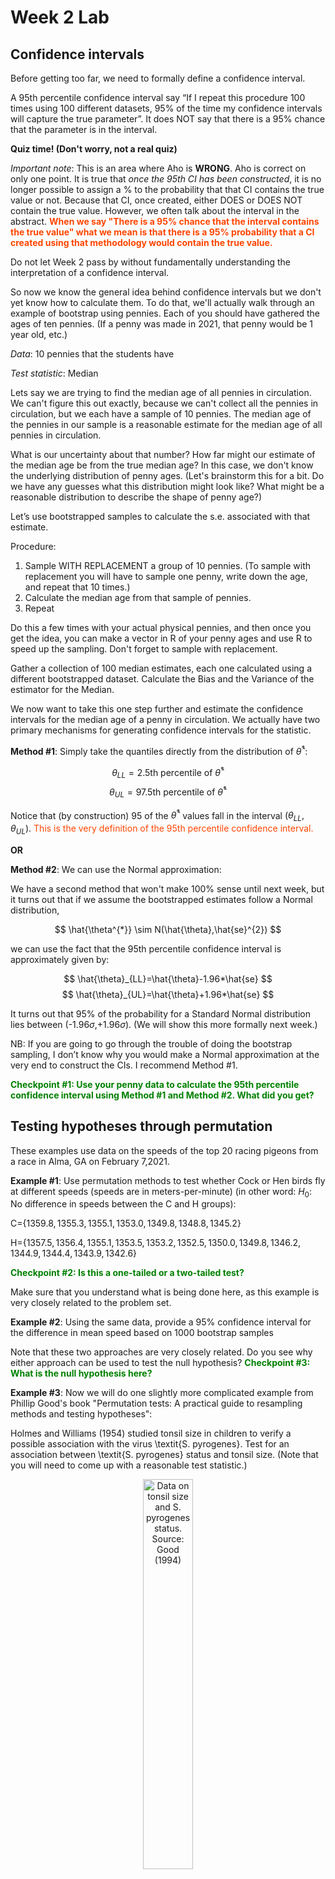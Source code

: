 Week 2 Lab
=============

Confidence intervals
-----------------------

Before getting too far, we need to formally define a confidence interval. 

A 95th percentile confidence interval say “If I repeat this procedure 100 times using 100 different datasets, 95% of the time my confidence intervals will capture the true parameter”. It does NOT say that there is a 95% chance that the parameter is in the interval.

**Quiz time! (Don't worry, not a real quiz)**

*Important note*: This is an area where Aho is **WRONG**. Aho is correct on only one point. It is true that *once the 95th CI has been constructed*, it is no longer possible to assign a $\%$ to the probability that that CI contains the true value or not. Because that CI, once created, either DOES or DOES NOT contain the true value. However, we often talk about the interval in the abstract. **<span style="color: orangered;">When we say "There is a 95$\%$ chance that the interval contains the true value" what we mean is that there is a 95$\%$ probability that a CI created using that methodology would contain the true value.</span>**

Do not let Week 2 pass by without fundamentally understanding the interpretation of a confidence interval. 

So now we know the general idea behind confidence intervals but we don't yet know how to calculate them. To do that, we'll actually walk through an example of bootstrap using pennies. Each of you should have gathered the ages of ten pennies. (If a penny was made in 2021, that penny would be 1 year old, etc.)

*Data*: 10 pennies that the students have

*Test statistic*: Median

Lets say we are trying to find the median age of all pennies in circulation. We can't figure this out exactly, because we can't collect all the pennies in circulation, but we each have a sample of 10 pennies. The median age of the pennies in our sample is a reasonable estimate for the median age of all pennies in circulation. 

What is our uncertainty about that number? How far might our estimate of the median age be from the true median age? In this case, we don't know the underlying distribution of penny ages. (Let's brainstorm this for a bit. Do we have any guesses what this distribution might look like? What might be a reasonable distribution to describe the shape of penny age?) 

Let’s use bootstrapped samples to calculate the s.e. associated with that estimate.

Procedure: 
1. Sample WITH REPLACEMENT a group of 10 pennies. (To sample with replacement you will have to sample one penny, write down the age, and repeat that 10 times.)
2. Calculate the median age from that sample of pennies.
3. Repeat

Do this a few times with your actual physical pennies, and then once you get the idea, you can make a vector in R of your penny ages and use R to speed up the sampling. Don't forget to sample with replacement.

Gather a collection of 100 median estimates, each one calculated using a different bootstrapped dataset. Calculate the Bias and the Variance of the estimator for the Median.

We now want to take this one step further and estimate the confidence intervals for the median age of a penny in circulation. We actually have two primary mechanisms for generating confidence intervals for the statistic.

**Method #1**: Simply take the quantiles directly from the distribution of $\hat{\theta}^{*}$:

$$
\theta_{LL} = \mbox{2.5th percentile of } \hat{\theta}^{*}
$$
$$
\theta_{UL} = \mbox{97.5th percentile of } \hat{\theta}^{*}
$$

Notice that (by construction) 95$%$ of the $\hat{\theta}^{*}$ values fall in the interval $(\theta_{LL},\theta_{UL})$. <span style="color: orangered;">This is the very definition of the 95th percentile confidence interval.</span>

**OR** 

**Method #2**: We can use the Normal approximation:

We have a second method that won't make 100\% sense until next week, but it turns out that if we assume the bootstrapped estimates follow a Normal distribution, 

$$
\hat{\theta^{*}} \sim N(\hat{\theta},\hat{se}^{2})
$$

we can use the fact that the 95th percentile confidence interval is approximately given by:

$$
\hat{\theta}_{LL}=\hat{\theta}-1.96*\hat{se}
$$
$$
\hat{\theta}_{UL}=\hat{\theta}+1.96*\hat{se}
$$

It turns out that 95$\%$ of the probability for a Standard Normal distribution lies between (-1.96$\sigma$,+1.96$\sigma$). (We will show this more formally next week.) 

NB: If you are going to go through the trouble of doing the bootstrap sampling, I don’t know why you would make a Normal approximation at the very end to construct the CIs. I recommend Method #1.

**<span style="color: green;">Checkpoint #1: Use your penny data to calculate the 95th percentile confidence interval using Method #1 and Method #2. What did you get?</span>**

Testing hypotheses through permutation
------------------------------------

These examples use data on the speeds of the top 20 racing pigeons from a race in Alma, GA on February 7,2021. 

**Example #1**: Use permutation methods to test whether Cock or Hen birds fly at different speeds (speeds are in meters-per-minute) (in other word: $H_{0}$: No difference in speeds between the C and H groups):

C=$\{1359.8,1355.3,1355.1,1353.0,1349.8,1348.8,1345.2\}$

H=$\{1357.5,1356.4,1355.1,1353.5,1353.2,1352.5,1350.0,1349.8,1346.2,1344.9,1344.4,1343.9,1342.6\}$

**<span style="color: green;">Checkpoint #2: Is this a one-tailed or a two-tailed test?</span>**

Make sure that you understand what is being done here, as this example is very closely related to the problem set.


**Example #2**: Using the same data, provide a 95% confidence interval for the difference in mean speed based on 1000 bootstrap samples

Note that these two approaches are very closely related. Do you see why either approach can be used to test the null hypothesis? **<span style="color: green;">Checkpoint #3: What is the null hypothesis here?</span>**

**Example #3**: Now we will do one slightly more complicated example from Phillip Good's book "Permutation tests: A practical guide to resampling methods and testing hypotheses":

Holmes and Williams (1954) studied tonsil size in children to verify a possible association with the virus \textit{S. pyrogenes}. Test for an association between \textit{S. pyrogenes} status and tonsil size. (Note that you will need to come up with a reasonable test statistic.)

<div class="figure" style="text-align: center">
<img src="Table2categories.png" alt="Data on tonsil size and S. pyrogenes status. Source: Good (1994)" width="40%" />
<p class="caption">(\#fig:unnamed-chunk-1)Data on tonsil size and S. pyrogenes status. Source: Good (1994)</p>
</div>

Now lets consider the full dataset, where tonsil size is divided into three categories. How would we do the test now? **<span style="color: green;">Checkpoint #4: What is the new test statistic? (There are many options.)</span>** What 'labels' do you permute?

<div class="figure" style="text-align: center">
<img src="Table3categories.png" alt="Fill dataset on tonsil size and S. pyrogenes status. Source: Good (1994)" width="50%" />
<p class="caption">(\#fig:unnamed-chunk-2)Fill dataset on tonsil size and S. pyrogenes status. Source: Good (1994)</p>
</div>

Basics of bootstrap and jackknife
------------------------------------

To get started with bootstrap and jackknife techniques, we start by working through a very simple example. First we simulate some data


```r
x<-seq(0,9,by=1)
```

This will constutute our "data". Let's print the result of sampling with replacement to get a sense for it...


```r
table(sample(x,size=length(x),replace=T))
```

```
## 
## 0 1 2 3 4 5 9 
## 1 3 1 1 1 1 2
```

Now we will write a little script to take bootstrap samples and calculate the means of each of these bootstrap samples


```r
xmeans<-vector(length=1000)
for (i in 1:1000)
  {
  xmeans[i]<-mean(sample(x,replace=T))
  }
```

The actual number of bootstrapped samples is arbitrary *at this point* but there are ways of characterizing the precision of the bootstrap (jackknife-after-bootstrap) which might inform the number of bootstrap samples needed. *In practice*, people tend to pick some arbitrary but large number of bootstrap samples because computers are so fast that it is often easy to draw far more samples than are actually needed. When calculation of the statistic is slow (as might be the case if you are using the samples to construct a phylogeny, for example), then you would need to be more concerned with the number of bootstrap samples. 

First, lets just look at a histogram of the bootstrapped means and plot the actual sample mean on the histogram for comparison



```r
hist(xmeans,breaks=30,col="pink")
abline(v=mean(x),lwd=2)
```

<img src="Week-2-lab_files/figure-html/unnamed-chunk-6-1.png" width="672" />

Calculating bias and standard error
-----------------------------------

From these we can calculate the bias and standard deviation for the mean (which is the "statistic"):

$$
\widehat{Bias_{boot}} = \left(\frac{1}{k}\sum^{k}_{i=1}\theta^{*}_{i}\right)-\hat{\theta}
$$


```r
bias.boot<-mean(xmeans)-mean(x)
bias.boot
```

```
## [1] 4e-04
```

```r
hist(xmeans,breaks=30,col="pink")
abline(v=mean(x),lwd=5,col="black")
abline(v=mean(xmeans),lwd=2,col="yellow")
```

<img src="Week-2-lab_files/figure-html/unnamed-chunk-7-1.png" width="672" />

$$
\widehat{s.e._{boot}} = \sqrt{\frac{1}{k-1}\sum^{k}_{i=1}(\theta^{*}_{i}-\bar{\theta^{*}})^{2}}
$$


```r
se.boot<-sd(xmeans)
```

We can find the confidence intervals in two ways:

Method #1: Assume the bootstrap statistics are normally distributed


```r
LL.boot<-mean(xmeans)-1.96*se.boot #where did 1.96 come from?
UL.boot<-mean(xmeans)+1.96*se.boot
LL.boot
```

```
## [1] 2.760556
```

```r
UL.boot
```

```
## [1] 6.240244
```

Method #2: Simply take the quantiles of the bootstrap statistics


```r
quantile(xmeans,c(0.025,0.975))
```

```
##  2.5% 97.5% 
##   2.8   6.2
```

Let's compare this to what we would have gotten if we had used normal distribution theory. First we have to calculate the standard error:


```r
se.normal<-sqrt(var(x)/length(x))
LL.normal<-mean(x)-qt(0.975,length(x)-1)*se.normal
UL.normal<-mean(x)+qt(0.975,length(x)-1)*se.normal
LL.normal
```

```
## [1] 2.334149
```

```r
UL.normal
```

```
## [1] 6.665851
```

In this case, the confidence intervals we got from the normal distribution theory are too wide.

**<span style="color: green;">Checkpoint #6: Does it make sense why the normal distribution theory intervals are too wide?</span>** Because the original were were uniformly distributed, the data has higher variance than would be expected and therefore the standard error is higher than would be expected.

There are two packages that provide functions for bootstrapping, 'boot' and 'boostrap'. We will start by using the 'bootstrap' package, which was originally designed for Efron and Tibshirani's monograph on the bootstrap. 

To test the main functionality of the 'bootstrap' package, we will use the data we already have. The 'bootstrap' function requires the input of a user-defined function to calculate the statistic of interest. Here I will write a function that calculates the mean of the input values.


```r
library(bootstrap)
theta<-function(x)
  {
    mean(x)
  }
results<-bootstrap(x=x,nboot=1000,theta=theta)
results
```

```
## $thetastar
##    [1] 4.6 4.4 4.7 4.5 4.5 4.2 4.0 3.8 6.2 3.6 4.0 3.1 4.2 3.8 4.7 5.9 4.0 4.2
##   [19] 5.0 2.1 4.1 4.0 7.0 3.3 5.7 4.5 5.9 5.5 6.8 6.2 4.8 4.4 5.3 4.3 5.2 3.4
##   [37] 5.6 4.6 7.1 4.2 5.3 3.6 3.8 2.4 4.5 4.6 4.6 5.8 4.2 3.8 4.0 2.7 4.4 5.0
##   [55] 4.7 5.8 4.8 4.1 2.7 5.4 4.9 5.1 2.8 4.1 5.4 3.5 3.1 4.3 4.7 4.5 4.3 4.1
##   [73] 3.7 4.4 4.0 3.9 4.0 4.0 5.7 5.8 4.4 4.0 4.2 3.2 5.0 4.5 3.2 5.3 3.8 5.2
##   [91] 5.5 3.5 4.8 4.3 3.1 4.8 4.0 4.6 4.0 5.2 4.9 5.3 5.2 2.8 2.9 5.1 5.3 1.6
##  [109] 5.1 5.2 3.2 3.2 4.2 6.6 5.7 5.4 3.6 3.8 4.9 4.2 4.0 4.3 4.6 4.3 4.1 5.0
##  [127] 5.3 3.7 3.7 4.7 4.1 2.8 5.9 5.4 4.4 3.9 4.2 4.1 6.0 3.4 5.3 4.0 4.9 4.4
##  [145] 4.2 3.6 5.9 4.6 4.4 4.0 4.3 2.4 4.1 6.0 4.1 4.5 3.3 2.4 5.2 7.3 3.7 2.9
##  [163] 5.3 4.1 4.7 4.7 4.3 5.7 4.8 4.8 4.2 3.6 3.4 4.5 3.8 2.8 5.6 4.0 2.6 4.2
##  [181] 3.8 4.8 4.8 4.3 4.9 4.2 4.3 4.6 3.9 5.0 5.4 5.0 3.3 3.7 3.4 4.6 4.3 6.1
##  [199] 4.6 4.7 4.5 5.9 3.6 3.9 3.3 2.8 3.9 4.6 5.3 4.3 3.9 3.1 4.3 4.0 5.1 5.9
##  [217] 3.1 3.4 4.6 4.5 5.3 4.0 3.6 5.1 5.3 4.4 2.9 3.0 5.1 5.8 3.8 4.0 4.6 3.3
##  [235] 4.1 5.3 7.6 4.2 2.4 4.2 5.6 3.1 5.5 5.4 3.9 3.3 4.3 5.3 3.3 5.5 3.1 6.1
##  [253] 4.1 3.6 5.3 1.9 5.8 3.4 5.2 4.9 5.4 4.8 5.1 5.4 5.2 3.3 5.6 5.3 3.9 4.1
##  [271] 5.0 3.9 4.6 3.4 4.3 3.5 4.6 5.7 4.8 4.5 5.1 4.1 5.4 3.9 5.0 3.1 4.4 4.7
##  [289] 3.5 5.0 4.1 4.7 6.2 2.4 4.0 5.2 3.5 3.2 4.7 4.4 3.5 3.8 4.9 5.0 3.8 3.3
##  [307] 3.8 3.5 4.5 5.5 4.6 4.7 4.7 5.2 4.4 4.0 3.8 4.4 6.1 6.8 4.1 4.5 3.3 4.7
##  [325] 6.7 3.7 3.6 3.3 3.5 5.9 4.5 4.6 4.3 5.0 4.5 5.7 3.6 3.2 4.6 3.9 3.4 4.8
##  [343] 5.5 5.4 3.9 3.9 4.3 3.2 4.4 5.7 3.5 3.8 4.0 4.6 2.6 3.7 4.2 5.1 1.8 2.2
##  [361] 5.5 4.3 5.1 6.0 4.3 4.6 4.5 5.1 2.6 6.0 4.3 4.8 2.6 6.2 4.1 3.0 3.9 5.4
##  [379] 4.1 5.2 6.1 3.7 4.8 2.3 5.3 4.7 4.1 3.8 4.3 4.7 5.2 3.8 4.4 5.4 4.8 5.6
##  [397] 3.5 4.4 4.0 6.3 1.6 5.1 4.7 4.6 4.2 4.1 6.2 4.8 4.7 3.9 6.8 6.0 3.8 6.2
##  [415] 4.9 5.7 4.9 3.8 4.3 5.5 5.0 3.1 3.0 4.7 3.5 4.5 6.2 4.7 3.1 3.7 4.1 5.3
##  [433] 4.0 5.6 4.6 5.6 5.8 3.3 4.1 4.7 5.0 3.8 3.0 5.1 5.7 3.6 2.5 6.3 5.0 4.5
##  [451] 3.6 3.6 5.0 3.3 4.5 5.6 5.6 5.5 4.5 3.3 2.7 4.5 3.4 4.7 5.2 3.5 3.5 5.0
##  [469] 6.0 5.3 5.6 5.4 3.9 4.2 3.9 3.4 3.8 4.3 6.0 4.4 3.4 5.2 4.6 4.4 3.1 4.9
##  [487] 3.5 6.3 5.7 4.8 3.8 3.0 3.3 2.4 3.4 6.1 4.4 4.9 4.2 6.0 4.8 4.3 4.2 4.3
##  [505] 5.3 4.9 4.8 3.4 4.4 4.4 5.5 4.1 3.6 3.7 6.4 4.9 5.9 4.7 4.4 3.1 3.8 3.5
##  [523] 3.6 3.5 6.2 5.1 3.5 5.1 4.4 5.5 5.2 5.0 3.2 3.7 5.5 5.9 3.2 3.6 5.5 3.9
##  [541] 4.0 3.7 4.2 3.4 4.5 5.3 4.0 5.7 4.2 3.7 4.8 3.9 4.5 4.4 3.8 4.9 3.5 4.4
##  [559] 4.5 3.6 3.8 5.1 6.2 3.9 4.1 5.0 2.6 6.0 2.7 2.3 2.7 5.4 5.1 3.2 3.8 3.4
##  [577] 4.0 3.5 5.2 4.0 3.1 6.0 5.7 3.3 4.0 3.4 3.8 4.2 5.5 4.8 4.5 3.5 3.3 5.4
##  [595] 4.2 4.4 4.2 3.7 3.8 4.7 5.7 3.8 4.9 5.6 4.8 6.0 4.5 3.9 4.3 6.8 4.8 4.1
##  [613] 4.7 6.1 2.9 3.3 4.6 3.9 4.6 5.0 4.7 5.2 4.5 5.2 5.0 5.0 4.3 5.9 4.3 4.2
##  [631] 5.0 5.2 3.8 4.6 6.1 3.8 4.8 3.8 4.4 5.3 3.9 4.0 4.6 4.3 5.1 2.7 4.4 5.8
##  [649] 3.9 4.0 5.3 4.3 5.0 4.3 3.8 4.0 4.1 4.0 4.7 5.2 4.6 5.5 4.2 5.1 3.7 6.5
##  [667] 4.6 2.7 4.4 3.5 4.4 4.1 5.3 4.2 2.5 6.6 3.5 4.4 4.3 4.1 4.8 5.7 3.9 4.7
##  [685] 4.9 3.1 5.0 4.5 3.8 3.0 5.2 4.4 5.6 3.4 3.5 6.4 4.6 3.2 4.3 4.7 5.9 5.2
##  [703] 5.3 3.6 4.3 3.8 4.5 4.7 4.3 5.0 5.1 5.6 3.5 5.0 3.7 5.6 4.7 4.2 4.1 4.5
##  [721] 3.8 5.9 4.5 4.7 5.1 3.8 4.1 4.8 3.8 5.0 3.3 3.4 4.2 2.9 4.1 4.5 3.7 4.7
##  [739] 4.3 4.0 5.1 4.8 4.1 6.6 5.8 3.3 2.5 4.6 3.6 3.3 6.2 5.9 4.3 4.8 3.3 4.4
##  [757] 4.7 4.0 3.5 4.4 4.2 4.1 5.9 4.7 4.9 5.2 5.2 4.0 3.2 3.3 4.0 6.6 3.8 4.4
##  [775] 3.6 4.9 5.2 2.2 4.9 4.3 3.8 4.3 5.3 5.5 4.3 4.8 3.8 4.6 5.5 4.7 3.4 4.8
##  [793] 5.4 5.6 5.4 5.2 5.4 4.0 2.4 6.6 4.9 3.4 4.6 3.3 5.8 4.4 5.3 3.8 5.3 5.7
##  [811] 5.3 3.0 5.2 5.9 4.9 3.0 5.6 5.4 3.5 3.3 4.8 5.2 5.7 3.8 2.6 5.1 5.5 3.7
##  [829] 3.8 4.1 4.7 6.0 4.5 4.7 3.8 4.0 3.7 4.6 4.6 4.2 4.9 3.9 3.1 5.5 5.7 3.9
##  [847] 3.8 3.5 5.5 6.7 2.8 4.5 5.0 4.8 4.4 4.0 4.5 3.3 3.3 3.8 4.4 3.9 3.7 6.4
##  [865] 4.9 2.7 5.2 4.2 3.8 6.3 5.3 3.3 3.7 4.2 4.5 4.6 5.5 5.4 5.8 5.5 4.7 5.4
##  [883] 4.7 4.4 4.6 5.1 4.8 5.4 3.3 3.5 5.8 4.0 4.8 5.8 3.2 4.2 4.8 5.0 4.1 5.1
##  [901] 5.2 4.7 5.5 5.9 4.4 4.8 3.8 3.8 4.6 3.7 5.2 4.0 5.6 3.6 5.2 4.7 5.3 4.6
##  [919] 4.0 5.4 3.7 4.1 4.1 4.1 3.8 3.9 5.0 6.0 2.7 6.0 5.1 5.0 4.3 4.6 5.0 3.8
##  [937] 5.5 5.4 5.1 6.0 6.0 3.7 3.8 4.3 4.9 4.8 3.3 5.1 5.1 4.6 5.3 4.6 3.1 6.6
##  [955] 4.8 3.7 3.6 5.8 4.9 4.8 5.9 4.4 5.2 4.8 5.4 5.1 4.5 3.2 5.9 5.0 5.1 4.1
##  [973] 3.8 3.1 3.6 4.6 5.8 4.8 3.7 3.8 4.5 4.4 3.5 5.3 4.9 4.0 3.2 4.2 5.0 5.0
##  [991] 4.6 4.1 5.1 4.1 4.1 4.3 4.7 4.6 5.9 4.4
## 
## $func.thetastar
## NULL
## 
## $jack.boot.val
## NULL
## 
## $jack.boot.se
## NULL
## 
## $call
## bootstrap(x = x, nboot = 1000, theta = theta)
```

```r
quantile(results$thetastar,c(0.025,0.975))
```

```
##   2.5%  97.5% 
## 2.6975 6.2000
```

Notice that we get exactly what we got last time. This illustrates an important point, which is that the bootstrap functions are often no easier to use than something you could write yourself.

You can also define a function of the bootstrapped statistics (we have been calling this theta) to pull out immediately any summary statistics you are interested in from the bootstrapped thetas.

Here I will write a function that calculates the bias of my estimate of the mean (which is 4.5 [i.e. the mean of the number 0,1,2,3,4,5,6,7,8,9])


```r
bias<-function(x)
  {
  mean(x)-4.5
  }
results<-bootstrap(x=x,nboot=1000,theta=theta,func=bias)
results
```

```
## $thetastar
##    [1] 5.7 6.0 3.8 4.0 4.4 4.4 5.3 3.3 5.2 3.7 3.2 6.4 4.3 4.6 5.0 4.5 4.9 2.3
##   [19] 2.3 3.6 5.1 5.9 3.6 4.3 3.5 3.5 4.4 4.2 5.2 4.7 4.3 4.6 4.8 3.5 3.3 5.2
##   [37] 3.4 4.2 3.4 3.4 5.1 3.7 2.9 4.4 3.4 3.5 4.3 3.3 3.6 5.8 4.9 4.8 4.6 4.2
##   [55] 4.8 4.0 6.0 5.1 4.5 6.0 4.6 5.7 3.5 2.8 5.2 4.2 6.8 4.3 4.4 5.0 5.1 3.9
##   [73] 3.6 3.6 3.4 4.6 2.7 4.0 3.2 2.5 4.2 4.5 4.5 4.6 4.8 3.2 4.1 5.9 4.1 4.4
##   [91] 4.0 3.9 5.8 3.2 2.6 4.5 3.6 4.5 5.2 3.8 3.6 4.0 4.8 4.2 4.9 5.1 3.8 6.4
##  [109] 3.8 6.9 4.1 4.7 4.7 4.5 3.8 4.7 3.8 5.2 3.6 5.0 3.8 4.9 6.0 4.9 4.3 3.7
##  [127] 5.9 4.4 4.4 4.1 2.8 4.1 6.0 5.1 3.1 4.0 4.0 5.0 4.4 5.0 3.7 4.9 4.6 5.1
##  [145] 4.0 5.1 6.0 4.9 5.4 3.1 5.0 5.2 3.5 5.5 4.0 3.1 4.6 3.9 6.0 5.3 3.7 4.7
##  [163] 4.7 3.7 4.7 4.4 4.6 4.4 4.8 5.7 5.8 3.2 4.5 5.8 4.2 3.8 5.1 4.4 3.1 4.5
##  [181] 5.2 5.2 6.0 5.1 2.7 5.7 4.6 3.6 4.4 5.0 4.1 5.0 5.3 4.0 4.3 4.4 4.7 4.4
##  [199] 3.7 3.2 3.6 3.5 5.3 5.4 5.8 3.7 5.1 5.3 4.7 2.6 4.6 2.8 5.3 5.1 4.0 3.4
##  [217] 4.7 6.0 5.1 5.8 5.1 4.9 5.8 4.0 4.7 3.9 4.3 4.7 4.2 5.3 3.7 4.2 4.5 3.9
##  [235] 5.9 3.9 5.1 4.6 5.9 4.1 3.0 4.1 5.0 3.6 4.5 4.1 6.2 3.6 3.1 3.6 4.6 3.6
##  [253] 5.5 5.2 4.3 4.5 4.3 4.6 4.0 3.4 4.1 4.5 4.7 4.4 5.3 3.4 5.2 4.5 2.8 4.3
##  [271] 4.7 4.1 5.6 3.2 4.5 4.1 4.5 5.7 5.0 5.5 5.8 3.4 4.3 4.6 5.0 5.0 5.0 4.3
##  [289] 5.1 5.3 3.3 4.6 4.6 4.8 4.3 5.0 4.8 3.9 4.9 4.9 6.4 3.9 3.3 4.1 3.3 6.3
##  [307] 4.6 4.0 4.0 4.6 5.4 4.3 5.5 5.0 4.5 3.4 2.4 5.2 3.6 4.6 4.2 4.2 3.8 4.3
##  [325] 4.7 2.9 4.3 4.1 5.7 5.1 3.8 4.8 3.2 3.1 2.4 4.5 3.4 4.0 5.0 2.9 5.0 3.3
##  [343] 4.6 3.5 5.0 3.7 5.2 5.5 5.0 4.2 4.6 5.5 3.4 5.2 3.3 3.9 6.0 4.0 3.9 4.3
##  [361] 4.6 4.9 6.2 5.4 5.4 2.9 6.5 4.8 4.3 6.2 3.7 4.6 4.0 2.8 4.2 4.9 5.8 4.3
##  [379] 4.8 5.1 3.1 4.7 4.5 4.3 6.2 5.4 3.6 4.0 2.3 4.3 6.7 2.5 4.6 4.2 3.7 4.1
##  [397] 5.0 3.7 5.9 4.4 3.5 5.5 2.9 4.5 3.6 4.3 5.0 4.6 4.1 5.1 4.8 5.4 5.3 4.4
##  [415] 5.2 3.2 4.7 3.2 4.6 3.9 4.7 4.1 5.0 4.1 4.6 3.1 2.7 3.9 4.0 4.0 4.1 4.2
##  [433] 4.6 4.7 4.5 4.8 5.1 4.7 3.7 3.8 4.3 5.3 5.1 4.8 3.8 4.4 5.8 6.4 3.7 4.9
##  [451] 5.4 3.7 4.9 4.7 5.7 5.3 5.2 5.3 2.9 4.4 4.0 5.8 3.7 3.6 3.8 6.2 4.0 4.3
##  [469] 4.2 5.6 5.7 4.6 3.4 4.4 3.8 5.1 6.4 5.4 5.1 4.4 4.0 6.2 3.4 4.2 5.1 4.0
##  [487] 4.6 5.7 4.7 3.0 5.2 6.4 4.5 4.8 4.0 3.3 6.0 5.5 6.1 5.8 5.9 4.6 5.1 4.2
##  [505] 3.6 3.8 3.1 6.3 4.4 6.1 3.5 3.4 4.4 5.8 4.6 5.4 3.9 5.1 2.7 4.3 4.3 5.6
##  [523] 3.8 4.0 5.7 4.2 4.5 3.9 5.3 3.4 4.6 3.5 4.1 4.6 6.2 6.5 4.8 5.8 4.0 5.0
##  [541] 3.2 4.1 3.6 5.9 3.7 4.3 5.5 5.0 2.1 4.8 4.4 4.5 5.6 3.7 5.3 5.0 4.0 6.1
##  [559] 3.3 3.0 4.4 5.7 2.4 4.4 3.4 4.3 4.1 4.6 5.0 3.0 2.5 4.6 5.3 3.5 4.9 3.9
##  [577] 4.3 5.3 6.2 5.2 4.4 3.3 6.7 5.7 5.9 5.8 4.5 5.2 4.1 5.1 3.6 5.5 3.3 6.0
##  [595] 5.5 4.0 3.6 4.8 4.5 4.9 6.3 4.7 3.0 4.8 4.4 4.3 6.5 4.8 5.1 5.0 4.9 3.0
##  [613] 5.5 6.0 3.1 4.8 4.4 3.9 5.5 4.7 4.4 4.2 4.0 4.2 4.1 4.4 4.0 6.0 4.8 4.6
##  [631] 6.0 5.7 4.5 5.4 4.1 3.9 2.9 2.9 4.8 4.1 5.0 4.2 3.1 3.9 6.2 3.8 4.7 5.8
##  [649] 3.8 3.0 5.0 4.3 4.4 3.8 4.2 6.3 4.8 6.6 5.2 5.2 4.1 4.9 5.4 5.2 2.8 1.9
##  [667] 3.2 4.3 3.9 3.9 3.2 4.5 5.4 3.1 2.4 4.7 5.6 3.9 3.8 4.2 5.3 5.4 5.2 3.4
##  [685] 4.9 4.1 4.8 6.3 4.9 4.3 5.6 4.0 5.5 4.8 4.1 4.4 4.4 4.6 2.7 3.5 4.5 4.7
##  [703] 3.5 5.0 5.8 5.1 3.6 4.4 4.0 3.8 4.1 3.1 4.0 4.1 3.1 5.5 3.8 3.8 5.5 4.1
##  [721] 4.9 6.0 5.8 4.6 3.7 5.2 4.4 4.6 4.8 4.9 3.1 5.9 5.2 4.6 4.5 5.2 3.5 6.0
##  [739] 4.6 4.3 3.4 4.6 3.8 4.8 3.8 5.7 3.8 3.9 3.9 3.7 5.5 5.6 5.9 3.8 4.1 4.9
##  [757] 4.9 5.6 5.9 5.1 4.9 4.0 3.6 5.6 6.2 4.8 4.3 3.3 4.2 3.8 4.8 5.0 4.6 4.6
##  [775] 3.1 5.2 5.8 4.5 4.7 6.1 5.5 4.2 5.6 3.1 4.9 4.5 5.1 3.3 4.4 6.1 5.1 2.9
##  [793] 3.5 3.6 3.7 4.3 4.9 3.8 4.9 3.1 5.6 4.6 6.2 5.9 6.1 5.0 5.0 3.7 4.5 4.8
##  [811] 3.5 4.8 3.6 4.4 3.4 3.6 2.9 4.2 5.3 2.8 4.8 3.2 6.2 6.2 4.3 5.3 3.4 5.6
##  [829] 5.6 5.2 3.7 4.5 4.4 5.3 4.8 4.6 5.2 4.9 4.4 5.2 2.5 5.3 6.1 5.8 5.9 4.2
##  [847] 4.5 4.6 3.3 4.8 5.4 3.9 5.2 3.8 2.7 4.1 4.5 4.3 5.0 5.6 4.4 5.3 3.6 2.9
##  [865] 3.3 5.3 4.4 2.9 5.7 5.6 3.0 4.1 3.4 5.7 5.6 3.0 6.7 2.7 4.8 5.3 4.5 5.2
##  [883] 3.8 4.4 3.9 4.5 1.6 6.4 4.8 5.1 3.6 5.3 4.5 3.6 5.5 6.4 5.8 5.4 4.6 5.6
##  [901] 4.7 5.4 4.5 3.7 3.7 4.5 4.9 4.4 4.9 4.9 3.9 5.4 5.8 4.2 5.2 4.6 2.7 3.2
##  [919] 4.8 5.1 3.6 3.7 5.3 5.3 4.2 4.9 4.6 4.4 5.5 4.2 5.8 3.0 4.2 3.8 3.7 5.1
##  [937] 3.9 5.1 3.1 5.7 5.1 3.9 4.8 4.0 4.3 4.6 4.0 3.8 4.4 3.1 4.0 3.8 4.8 5.7
##  [955] 5.1 4.3 4.5 5.5 3.0 6.2 5.7 4.3 4.3 5.0 5.4 4.6 4.5 4.1 3.9 3.4 3.7 4.6
##  [973] 5.0 5.8 4.7 4.4 3.1 2.6 4.5 5.2 5.9 4.8 4.3 3.5 5.2 4.7 4.6 5.2 3.5 4.0
##  [991] 5.2 4.5 3.0 6.2 4.4 4.7 3.3 4.2 2.7 3.7
## 
## $func.thetastar
## [1] -0.0024
## 
## $jack.boot.val
##  [1]  0.49055556  0.36974790  0.28400000  0.18909091  0.03448276 -0.09226190
##  [7] -0.20575758 -0.30317003 -0.34252199 -0.49308357
## 
## $jack.boot.se
## [1] 0.9475902
## 
## $call
## bootstrap(x = x, nboot = 1000, theta = theta, func = bias)
```

Compare this to 'bias.boot' (our result from above). Why might it not be the same? Try running the same section of code several times. See how the value of the bias ($func.thetastar) jumps around? We should not be surprised by this because we can look at the jackknife-after-bootstrap estimate of the standard error of the function (in this case, that function is the bias) and we can see that it is not so small that we wouldn't expect some variation in these values.

Remember, everything we have discussed today are estimates. The statistic as applied to your data will change with new data, as will the standard error, the confidence intervals - everything! All of these values have sampling distributions and are subject to change if you repeated the procedure with new data.

Note that we can calculate any function of $\theta^{*}$. A simple example would be the 72nd percentile:


```r
perc72<-function(x)
  {
  quantile(x,probs=c(0.72))
  }
results<-bootstrap(x=x,nboot=1000,theta=theta,func=perc72)
results
```

```
## $thetastar
##    [1] 5.1 3.3 4.2 3.9 3.4 4.9 3.7 5.4 4.0 4.5 4.7 3.8 4.3 4.3 2.9 4.1 3.6 3.8
##   [19] 4.0 5.1 4.6 6.5 4.0 3.4 3.3 3.8 6.7 4.8 3.5 4.6 5.3 4.9 5.5 5.1 6.1 3.1
##   [37] 5.8 4.2 3.6 3.4 4.7 4.2 4.8 3.8 3.1 4.2 3.3 4.4 4.1 4.2 4.3 5.6 2.6 3.0
##   [55] 3.5 4.8 5.2 5.1 3.5 5.0 4.6 4.7 4.2 4.3 3.5 5.1 6.3 4.3 4.0 5.9 4.9 5.4
##   [73] 2.9 5.1 4.5 4.8 5.6 4.7 3.8 5.6 5.4 4.1 4.4 4.4 5.0 6.1 5.1 3.9 2.9 5.4
##   [91] 2.8 3.3 5.1 4.0 4.2 6.0 5.4 3.8 4.0 5.5 5.1 3.1 5.0 4.5 3.1 6.6 3.3 5.5
##  [109] 4.7 3.0 4.8 3.1 4.9 5.6 3.3 5.0 4.3 4.1 5.2 4.7 5.1 5.3 6.0 5.5 4.5 5.1
##  [127] 3.7 2.9 5.8 5.4 5.2 7.1 5.5 4.7 4.9 3.9 4.8 3.0 4.3 5.6 3.1 5.0 4.9 4.6
##  [145] 5.8 2.8 5.5 4.3 4.1 4.9 3.4 3.1 4.0 4.3 3.3 4.7 4.9 3.5 4.3 4.6 4.7 3.5
##  [163] 5.1 5.5 4.7 5.6 4.6 5.6 4.1 4.7 4.4 5.1 4.5 4.6 4.3 4.6 4.8 4.5 5.7 4.0
##  [181] 5.6 5.0 3.1 3.5 5.5 6.2 2.2 5.8 4.3 3.8 4.7 3.8 4.7 4.4 4.5 4.8 4.2 4.3
##  [199] 5.9 4.8 4.8 6.3 5.3 3.8 3.7 2.7 3.4 6.3 4.6 5.3 5.3 4.5 5.2 5.1 4.4 4.0
##  [217] 3.3 4.6 3.5 4.0 4.8 3.6 3.1 3.5 2.8 5.9 3.2 2.9 5.7 3.5 4.4 4.6 6.1 3.3
##  [235] 2.9 5.9 5.6 4.6 3.6 3.1 5.1 4.8 4.7 3.5 4.6 4.7 4.4 3.7 4.0 4.6 6.1 5.5
##  [253] 5.6 2.6 4.1 5.6 5.5 3.8 4.8 5.0 4.9 6.0 3.7 5.1 5.1 3.7 4.3 4.3 2.9 4.3
##  [271] 5.0 4.4 3.2 3.9 4.8 3.6 3.8 3.9 4.4 3.7 3.6 4.1 3.9 3.8 5.5 4.5 5.2 4.6
##  [289] 3.2 3.9 5.5 4.0 3.4 4.8 4.2 5.8 5.1 4.0 5.9 4.8 5.5 5.2 5.4 5.7 6.0 4.0
##  [307] 4.2 4.5 4.8 3.7 4.2 2.8 3.7 2.9 4.5 3.9 3.8 3.8 3.8 4.1 4.8 4.1 4.8 3.3
##  [325] 3.6 4.1 5.2 5.3 3.9 3.6 3.3 6.3 4.3 3.1 5.8 5.4 3.8 5.5 3.7 4.4 4.3 3.9
##  [343] 6.1 3.8 4.6 4.5 5.0 4.2 3.4 4.7 4.5 3.3 4.0 4.9 6.2 4.2 3.6 4.7 4.8 4.5
##  [361] 4.5 4.0 5.0 4.2 6.0 5.9 5.4 4.0 3.7 4.5 4.3 4.7 4.7 4.2 5.7 3.6 4.4 2.8
##  [379] 5.0 4.8 3.5 4.6 4.1 4.3 4.8 5.0 3.5 3.7 3.1 5.0 4.3 5.2 4.5 4.3 4.7 4.9
##  [397] 5.1 3.4 4.1 3.7 4.4 4.7 5.9 4.2 4.0 4.4 4.1 5.5 5.7 6.2 2.8 4.1 4.1 4.1
##  [415] 6.3 5.2 4.8 4.5 6.0 4.1 4.2 5.7 4.3 5.1 5.8 4.8 4.5 4.0 4.0 3.0 5.7 4.0
##  [433] 5.1 3.1 4.1 4.4 4.8 3.6 5.4 3.5 3.6 4.7 5.4 4.5 4.8 4.1 5.3 4.1 4.5 4.0
##  [451] 5.4 6.2 3.6 5.0 4.9 4.6 5.2 4.1 4.8 4.6 5.8 6.1 4.8 3.8 4.9 5.1 4.1 3.6
##  [469] 3.3 5.3 5.2 3.9 5.9 6.4 3.6 3.3 4.8 5.2 3.3 2.7 4.7 3.8 4.7 3.6 5.5 5.6
##  [487] 6.9 3.2 2.7 3.9 5.4 4.6 4.5 5.1 4.1 4.3 4.4 2.5 4.4 3.2 2.9 5.7 5.7 4.4
##  [505] 4.3 5.1 3.8 5.1 3.9 4.1 3.7 5.4 4.6 4.5 4.0 3.9 4.9 5.7 5.3 3.1 4.3 3.7
##  [523] 4.5 3.8 3.9 5.1 5.1 4.6 4.5 4.1 5.1 3.9 3.5 5.3 5.2 5.3 3.4 5.2 4.4 2.8
##  [541] 6.6 3.2 5.3 4.4 3.3 5.2 3.6 3.3 4.0 4.1 5.3 4.9 5.2 5.1 5.5 5.6 5.1 6.8
##  [559] 4.1 6.3 3.5 4.1 4.9 3.6 5.0 4.0 3.3 6.1 6.8 4.7 3.5 5.0 4.3 4.3 4.2 2.2
##  [577] 4.9 4.5 4.4 4.9 5.1 4.9 5.5 5.2 5.1 4.7 4.2 3.7 4.3 5.5 4.4 4.2 6.0 5.0
##  [595] 4.6 4.4 3.3 5.3 5.7 5.1 5.0 3.3 5.5 3.6 3.1 4.2 5.1 4.1 5.9 4.7 4.5 4.4
##  [613] 4.7 3.7 6.1 4.9 4.0 5.3 3.4 3.4 5.9 3.7 5.4 4.8 4.7 5.7 4.4 3.5 3.2 6.3
##  [631] 4.9 5.7 3.6 4.3 2.2 4.7 4.5 5.0 5.0 7.3 3.8 4.7 4.4 3.5 5.2 4.6 5.2 3.2
##  [649] 5.2 5.1 4.9 5.6 2.8 3.8 4.1 3.4 5.0 3.3 4.7 4.9 4.3 3.7 5.8 3.8 4.7 4.2
##  [667] 4.0 4.9 6.2 3.7 4.2 6.0 4.9 3.4 3.8 4.3 5.3 4.4 5.8 4.0 4.2 4.1 4.5 4.3
##  [685] 4.8 6.3 4.3 5.3 4.8 4.7 3.5 4.3 4.5 3.9 5.5 3.6 5.5 4.9 5.5 4.6 4.5 3.0
##  [703] 3.1 4.7 3.3 4.0 3.8 4.0 5.0 2.8 5.8 4.1 5.2 4.3 4.6 2.3 4.9 4.2 4.0 5.1
##  [721] 4.0 3.6 3.8 5.2 4.8 4.5 4.0 3.5 4.8 2.6 4.8 4.1 5.1 3.0 3.3 4.0 4.3 4.5
##  [739] 5.5 5.3 6.0 4.0 4.8 2.9 5.3 5.0 1.5 3.6 4.9 3.5 3.2 4.7 3.4 2.5 3.5 5.4
##  [757] 4.3 6.0 3.7 4.7 5.2 4.3 4.7 3.4 3.6 5.2 4.7 3.3 4.2 4.8 4.2 4.7 4.5 4.9
##  [775] 3.5 3.5 5.2 4.1 4.4 5.9 4.9 3.9 5.2 4.5 5.6 3.9 3.7 4.6 4.2 4.6 5.5 4.5
##  [793] 3.5 4.8 4.9 4.3 5.1 4.3 3.4 5.3 4.5 4.9 5.0 2.8 4.1 5.6 4.9 3.6 2.5 4.1
##  [811] 3.4 5.5 4.3 5.1 3.9 5.4 3.4 4.2 3.9 3.1 2.6 5.4 4.0 3.9 4.6 4.5 5.5 4.5
##  [829] 5.6 5.8 3.7 5.3 3.6 3.2 4.1 4.3 4.4 4.7 5.3 4.1 3.2 4.8 4.6 4.2 4.8 6.3
##  [847] 4.5 5.5 4.1 5.1 4.8 4.1 5.0 4.4 4.8 4.9 4.4 4.1 3.0 4.3 3.8 3.9 4.4 4.8
##  [865] 3.5 5.1 4.2 5.3 2.9 4.7 4.7 3.8 4.7 5.2 5.0 3.9 5.0 5.9 4.5 3.6 3.9 2.9
##  [883] 6.4 5.3 5.8 5.3 2.6 5.5 4.3 4.0 6.6 5.8 5.5 4.7 4.4 3.3 4.2 4.9 5.1 5.0
##  [901] 4.3 3.7 4.1 4.6 5.0 3.3 4.9 5.3 4.4 3.2 3.3 4.5 2.8 4.3 4.4 5.6 4.0 6.9
##  [919] 5.3 2.9 2.9 5.3 5.1 4.8 4.7 4.0 4.3 4.4 4.4 4.7 4.4 3.9 4.3 7.4 3.3 5.0
##  [937] 5.7 3.9 4.4 3.5 4.1 3.5 5.2 4.1 5.2 5.4 3.3 3.6 5.8 4.4 3.4 3.3 2.6 5.2
##  [955] 3.8 3.4 4.2 4.2 5.2 5.2 6.1 4.6 4.5 5.7 1.5 6.3 2.9 3.2 4.0 3.5 4.4 4.0
##  [973] 3.8 4.2 4.2 4.5 4.0 5.2 3.8 4.7 6.5 3.6 4.7 3.7 4.8 3.9 3.9 5.1 5.6 3.6
##  [991] 4.3 6.0 3.4 3.3 5.5 4.3 4.1 4.6 3.9 3.7
## 
## $func.thetastar
## 72% 
##   5 
## 
## $jack.boot.val
##  [1] 5.40 5.34 5.20 5.20 5.10 5.00 4.80 4.80 4.50 4.40
## 
## $jack.boot.se
## [1] 0.971574
## 
## $call
## bootstrap(x = x, nboot = 1000, theta = theta, func = perc72)
```

On Tuesday we went over an example in which we bootstrapped the correlation coefficient between LSAT scores and GPA. To do that, we sampled pairs of (LSAT,GPA) data with replacement. Here is a little script that would do something like that using (X,Y) data that are independently drawn from the normal distribution


```r
xdata<-matrix(rnorm(30),ncol=2)
```

Everyone's data is going to be different. With such a small sample size, it would be easy to get a positive or negative correlation by random change, but on average across everyone's datasets, there should be zero correlation because the two columns are drawn independently.


```r
n<-15
theta<-function(x,xdata)
  {
  cor(xdata[x,1],xdata[x,2])
  }
results<-bootstrap(x=1:n,nboot=50,theta=theta,xdata=xdata) 
#NB: xdata is passed to the theta function, not needed for bootstrap function itself
```

Notice the parameters that get passed to the 'bootstrap' function are: (1) the indexes which will be sampled with replacement. This is different that the raw data but the end result is the same because both the indices and the raw data get passed to the function 'theta' (2) the number of bootrapped samples (in this case 50) (3) the function to calculate the statistic (4) the raw data.

Lets look at a histogram of the bootstrapped statistics $\theta^{*}$ and draw a vertical line for the statistic as applied to the original data.


```r
hist(results$thetastar,breaks=30,col="pink")
abline(v=cor(xdata[,1],xdata[,2]),lwd=2)
```

<img src="Week-2-lab_files/figure-html/unnamed-chunk-17-1.png" width="672" />

Parametric bootstrap
---------------------

Let's do one quick example of a parametric bootstrap. We haven't introduced distributions yet (except for the Gaussian, or Normal, distribution, which is the most familiar), so lets spend a few minutes exploring the Gamma distribution, just so we have it to work with for testing out parametric bootstrap. All we need to know is that the Gamma distribution is a continuous, non-negative distribution that takes two parameters, which we call "shape" and "rate". Lets plot a few examples just to see what a Gamma distribution looks like. (Note that the Gamma distribution can be parameterized by "shape" and "rate" OR by "shape" and "scale", where "scale" is just 1/"rate". R will allow you to use either (shape,rate) or (shape,scale) as long as you specify which you are providing.

<img src="Week-2-lab_files/figure-html/unnamed-chunk-18-1.png" width="672" />


Let's generate some fairly sparse data from a Gamma distribution


```r
original.data<-rgamma(10,3,5)
```

and calculate the skew of the data using the R function 'skewness' from the 'moments' package. 


```r
library(moments)
theta<-skewness(original.data)
head(theta)
```

```
## [1] 0.4086842
```

What is skew? Skew describes how assymetric a distribution is. A distribution with a positive skew is a distribution that is "slumped over" to the right, with a right tail that is longer than the left tail. Alternatively, a distribution with negative skew has a longer left tail. Here we are just using it for illustration, as a property of a distribution that you may want to estimate using your data.

Lets use 'fitdistr' to fit a gamma distribution to these data. This function is an extremely handy function that takes in your data, the name of the distribution you are fitting, and some starting values (for the estimation optimizer under the hood), and it will return the parameter values (and their standard errors). We will learn in a couple weeks how R is doing this, but for now we will just use it out of the box. (Because we generated the data, we happen to know that the data are gamma distributed. In general we wouldn't know that, and we will see in a second that our assumption about the shape of the data really does make a difference.)


```r
library(MASS)
fit<-fitdistr(original.data,dgamma,list(shape=1,rate=1))
# fit<-fitdistr(original.data,"gamma")
# The second version would also work.
fit
```

```
##     shape       rate  
##   3.570569   5.865201 
##  (1.528086) (2.695202)
```

Now lets sample with replacement from this new distribution and calculate the skewness at each step:


```r
results<-c()
for (i in 1:1000)
  {
  x.star<-rgamma(length(original.data),shape=fit$estimate[1],rate=fit$estimate[2])
  results<-c(results,skewness(x.star))
  }
head(results)
```

```
## [1] 0.7407695 0.3115012 0.7568561 1.0640500 0.2577278 1.2036790
```

```r
hist(results,breaks=30,col="pink",ylim=c(0,1),freq=F)
```

<img src="Week-2-lab_files/figure-html/unnamed-chunk-22-1.png" width="672" />

Now we have the bootstrap distribution for skewness (the $\theta^{*}$ s), we can compare that to the equivalent non-parametric bootstrap:


```r
results2<-bootstrap(x=original.data,nboot=1000,theta=skewness)
results2
```

```
## $thetastar
##    [1]  0.0012519775  0.1505423825  0.0461147983 -0.2856525268  0.1828103094
##    [6] -0.6041817901  0.8993492190  0.3314898523  0.6591587848 -0.1229812175
##   [11] -0.1404197649  0.6851456489  0.1126238107  1.0832108681  0.6509232083
##   [16]  0.4035227729  0.7342855607  0.6885833383  0.5410993292  0.6849872885
##   [21]  0.1965004353 -0.6082313961  0.2799743997  0.4082584021 -0.7398024988
##   [26]  0.3680939817  0.8283303795  0.6442449650  0.2309179905  0.4876910207
##   [31]  0.3004173692  1.0890804080  0.3929580673 -0.2436266030  0.4608298015
##   [36] -0.1420900944  0.3971955989 -0.3625894460 -0.4737947133  0.2620599223
##   [41]  1.0022538861  1.2372694860 -0.2198904367  0.2888500263  0.0501686986
##   [46] -0.4635670270  0.5573851645 -0.5382675902  0.9187314897 -0.1937612928
##   [51]  0.3698676841  0.1277114243 -1.0883322841 -0.4875285828  0.0784252389
##   [56]  0.0286425037  0.2255154195  0.2152724910  0.4942972771  0.0545347385
##   [61]  0.5732311141  0.1622709672  0.8959483317  1.2474791793  0.2487273621
##   [66] -0.4113703864  0.8942461661  1.1897091221  0.0213592042  0.3360954476
##   [71] -0.3429219346  0.2242483097 -0.9748781655  0.8030539009 -0.0601305304
##   [76]  0.6372219572  0.8252507947  0.8428368390  0.1676897716  0.3114548806
##   [81]  0.1269884903  0.7633047723  0.5469935653  0.8016381547  0.1558878171
##   [86]  0.1982336114  0.3842855063  0.3056654412  0.3417653849  0.2046312895
##   [91]  0.3264407147  0.3294796367  0.0476328539  0.3810636738  1.1104089030
##   [96]  0.9640748592  0.6999122252  0.3745153167 -0.4635670270  0.3512022782
##  [101] -0.1025667754  0.1836187630 -0.2684762966  0.4428497209  0.1995935715
##  [106]  0.6638920137  0.5837935424  0.0616060943  0.0734506040  0.0111991077
##  [111] -1.4095747889 -0.1604661291  0.5501169615  0.4359162328 -0.5647463533
##  [116]  0.5411421873 -0.9307320761  0.4695858977  0.8746621571  0.4290953009
##  [121]  0.2961685263 -0.7834704284  0.4791369042  0.4511350218  0.4427300544
##  [126]  0.7153589487 -0.1195309689  0.8481508249 -0.0981892538 -0.5198563719
##  [131] -0.0895225877 -0.4553349480  0.5107101143  0.5516241038  0.2451111234
##  [136]  0.3431178885 -0.0239595506  0.5529040488  0.1145615371  0.3889966938
##  [141]  0.5391689297 -0.3504381089 -0.4971492300  0.2526196799  0.0688162124
##  [146] -0.3250845014  0.7294631762  1.5278167678 -0.1017787704  0.3038224575
##  [151]  0.2096795237  0.2506882280  0.1571920274  0.4252764720  0.0585950653
##  [156]  0.7339137894 -0.2313899299  0.8826361646  0.0553940386  0.1918489690
##  [161]  0.0814536746  0.7239249787 -0.1923318194  0.6044280181  0.3050694456
##  [166]  0.5181878645  0.3350463602  0.1846722121  0.3408923790  0.8610462627
##  [171] -0.0559459603  0.1579966723  0.2764049508  0.7354197994  0.0933770175
##  [176] -0.4459099867 -0.0364063991 -0.5211679660  0.3315523662  0.6112306432
##  [181]  0.0717216968  1.2579432427 -0.0191373018  0.7258457134 -0.2126156112
##  [186]  0.0952503953  0.5943467056  1.0678199111  1.2315025670  0.5937161788
##  [191] -0.5615444543 -0.2248949249  0.0807430031  0.4430883426  0.4207252999
##  [196] -0.2949653834  0.7976266493  0.0337025924  0.9260452095 -0.3051744802
##  [201]  0.4273394993 -0.1212167230 -0.1113956058  0.2751233634 -0.2351430118
##  [206] -0.0182563007 -0.1809948411  0.1927214317  0.1444561685  0.7854276236
##  [211]  0.4744679440  0.3609747153 -0.0664880583  0.4598839863  0.2625013597
##  [216]  0.6309475363  0.6999122252  0.4134993058  0.1428886157  0.1717530131
##  [221]  0.7664354903  0.3095268731  0.1613732371 -0.4003729968  0.0369416572
##  [226] -0.6057410601 -0.7807238201 -0.2746951174 -0.0616804896  0.1978054550
##  [231] -0.0782477223  0.6894890964  0.6106719728  1.0184325784  0.2764049508
##  [236]  0.8764591690  0.4103721970  0.1649388512  0.2561271246 -0.3775807472
##  [241]  0.7893104738 -0.0202241587  0.2160880395  0.2741036504  0.2467041155
##  [246]  0.2215043721 -0.0417844005  0.2885178975  0.1264204703  0.8259930827
##  [251]  0.6469181793  0.3169321832  0.1424446824  0.7287233472  0.4916800788
##  [256]  0.6411199954  0.7297607996  0.3299098813  0.0439888018  0.0226762621
##  [261] -0.3381817073  0.5880324469  0.6296101720 -0.1956660277  0.0969273618
##  [266]  0.8291171663 -0.1482072326 -0.0499192649 -0.1158486676 -0.0010431613
##  [271]  0.0002178694  0.2244777613  0.6981873803  0.2707405259 -0.5316481950
##  [276] -0.4131854352  0.2210873947 -0.1127609298  0.1781290435  0.5480973497
##  [281]  0.0462944477  0.5094976456  0.4727025930  1.7321357692  0.6457912125
##  [286]  0.3497158467  0.1433498671  0.5011246291  0.1731555858  0.0685788396
##  [291] -0.3451487549 -0.5222133801  0.5201233373 -0.0267767330  0.9577319977
##  [296]  0.2689492928  0.1315936953  0.7991238597  0.1516712775  0.2373816960
##  [301] -0.0121230035  0.2777769565  0.2198877871  0.2324093557  0.2890336860
##  [306]  0.7201046309  0.4036919611  0.7518606236  0.4442966928 -0.2991155174
##  [311]  0.8116561744  0.4464336600  0.5389673299  0.1047140949 -0.1791472083
##  [316]  0.2140766524  0.1355982421  0.6106719728 -0.2495646441  1.0643980422
##  [321]  0.7736874460  0.5618029099  0.2985775001  0.3613121706  0.7671088388
##  [326]  1.2372694860  0.0026537482 -0.4703876454  0.4916484020  0.0103589821
##  [331] -0.1195309689  0.2061783890  0.2644236623  0.8392378444  0.8398815829
##  [336]  0.9075702995  0.5772477745  0.4275535835  0.1145615371 -0.2057446775
##  [341] -0.4153107845 -0.6970039211  0.4708356765  0.0734170957  0.2143956854
##  [346]  0.2583488489  0.7312617405  0.3661988441  0.4002570293  0.6125163846
##  [351]  0.7724175276 -0.2003043573 -0.1323754903  0.1334094231  0.6252048778
##  [356]  0.1159416183 -0.2815570937 -0.1329596168 -0.2288992930  0.1601270653
##  [361]  0.4796513135  0.4355024746  0.5458929087  0.4045481987 -0.1275013560
##  [366]  0.1288704989  0.7838189351  0.9599038682  1.1682709040  0.4034030609
##  [371] -0.1024815188  0.0613300654  0.6096496859  0.1420997493  0.1648318784
##  [376]  1.0247472787 -0.3774574499 -0.4230323447  0.8520620101 -0.4646398861
##  [381] -0.3848802846  0.7356126260 -0.0196567160  0.3647700847  0.6117106818
##  [386] -0.4884680599  0.1793106603  0.3247189136  0.1765372177  1.2428246297
##  [391]  1.9232499595 -0.3555542732  0.3971338670  0.2847448000  0.6245549097
##  [396]  0.3703692683  0.3341060318  0.4934942623 -0.0553052364  0.7346256704
##  [401]  0.6423396132  0.6116373005  0.5951222588  0.4342341772 -0.5447771465
##  [406]  0.0313723487  1.5425892545  0.3107160525 -0.1195500184  0.2968969851
##  [411]  1.4990605447 -0.5478513168 -0.1102442130  0.5411421873  0.1272964881
##  [416]  0.7077660606  0.7439651482  0.0104191510  0.3947032862  0.1033496203
##  [421] -1.1086226119  0.8586429635  0.3188222973 -0.1578798944  0.4338068080
##  [426]  0.7869122071  0.3721666764 -0.0745980177  0.1250519582  0.6498363692
##  [431]  0.1761889057 -0.2098820921 -0.3848328348  0.3401282830  0.5113457610
##  [436] -0.5723709396  0.7507190686  0.2910249993 -0.1239580311 -0.0810209870
##  [441]  0.6622385478 -0.1151379764  0.5919423988  0.1279647719  0.2526920527
##  [446]  1.0211667907  0.2153247534  0.2356004867  0.2201531499 -0.4003729968
##  [451]  0.7736874460  0.4128461124  0.7102321837  1.5875307729  0.3729775757
##  [456]  0.4989464938  0.1670016085  0.3772233427  0.1756232284 -0.0491408064
##  [461]  0.7685893545  0.1670843944  0.0547351657  0.6392622575  0.3370487267
##  [466]  0.5862966191  1.0243275592  0.2071684996  0.4464547331  0.2734448663
##  [471]  0.2758821668  1.1480631374  0.6285551117 -0.2380797076 -0.8308535668
##  [476]  0.4772896950  0.0285271931  0.4080098597  0.3279566409  0.5145081284
##  [481]  0.3513367881  0.2124291736  1.1897091221  0.4107915427  0.4890513899
##  [486]  0.1006479172  1.1015527496  0.7449621528 -0.0127039840 -0.2772434865
##  [491]  0.8114734077 -0.4139422645  0.3630011597  0.4830061133  1.2559509560
##  [496]  0.7214114871  0.2402366154  0.4792492769 -0.1611244571  0.4546015074
##  [501]  1.3147432487  0.4494164827  0.4730857279 -0.7109401667  0.1246904474
##  [506]  0.0601550828  0.9995906694  0.4780410314  1.3874279791  1.0486141362
##  [511] -0.1559505559  0.5906532594  0.1962743802  0.8924548690  0.4268537947
##  [516]  0.8489940236 -0.7870183283  0.5709822732  0.6764056295  0.7926429981
##  [521]  0.2749846412  0.0850151804  0.3745153167  0.4922943846  0.0498998362
##  [526]  0.6354090230  0.2478346626  0.3247869488  0.1043382397  0.7986958044
##  [531] -0.0863530097  0.0713316638  0.8399944303  0.5075587268 -0.4631329496
##  [536] -0.3839622140  0.2212837470  0.7928617136  0.2509833439  0.3175034327
##  [541] -0.2586912090  0.1807994830 -0.1068350978  0.0249853126  0.9734107572
##  [546]  0.3027587713  0.1666791240  0.6846751271  0.2760557764  0.5765649525
##  [551]  0.4550550537 -0.1330123750 -0.2252710290  0.4168254416  0.2600970312
##  [556] -0.0354823298 -0.0731025497 -0.5563603894  0.3632862647  0.5325949993
##  [561]  0.6963339733  0.3976237419 -0.1458177116  0.3274667038  0.9211682067
##  [566] -0.4188992320  0.4824759526  0.2201611815  0.8138989598  0.3167140836
##  [571]  0.5320623803  0.2496103331  0.0313723487 -0.1036899102  0.5391840300
##  [576]  0.0555351766  0.1182337314  0.5961415317  0.0849798468 -0.2681116209
##  [581]  0.1477804480  0.6806467087  0.8796062752 -0.3983977028  0.0741139141
##  [586]  0.6974757146  0.2391014771  0.4900081435  0.6915480799  0.8245475824
##  [591] -2.2770646526  0.1792962182  0.7030897528  0.6481262297  0.6832078028
##  [596]  0.4210148178  0.1531937816  0.7532149727  0.6960702602  0.2010128712
##  [601] -0.1246917114 -0.4282886191  1.2771710934  0.2242791247  0.4275319002
##  [606]  0.6713526493  0.4290524258  0.9294034884  0.7819000865 -0.2806673809
##  [611] -1.1211292691  0.7963771009 -0.0126927219  0.2740673872  0.2125347547
##  [616]  0.1347866140  0.8865825572 -0.4827128333  0.3042310731  0.7349877195
##  [621] -1.1873504468 -0.1271665622  0.9471341782  0.7862708196  0.3823473836
##  [626] -0.3082380878 -0.3853074184  0.0063106306  0.0847960324 -0.0046893478
##  [631] -1.0914999292  0.4799368114  0.2197438222 -0.1743712381  0.4219840726
##  [636]  0.5623384383  0.3525595986  1.0162623570 -0.3548010795  1.0626767543
##  [641]  0.7789874876  0.2569677674 -0.6302320259 -0.3296095821  0.2216206658
##  [646]  0.6955979937 -0.1952238176  0.4084190252 -0.0535328921  1.1868286312
##  [651]  1.4290419815  0.2478014903 -0.0457264244 -0.1251681070  0.5513234413
##  [656]  0.5197226814  0.6394279959  0.3766478497  0.6651745809  0.0883485511
##  [661]  0.1652332186  0.6146805221  1.2251865137 -0.2564867725  0.8929282234
##  [666]  0.4214956118  0.7631584831  0.0623230848  0.0854669955  0.2798034951
##  [671]  0.8929312896  0.4622258209  0.2769482109  0.7384226372 -0.3362343650
##  [676] -0.1623360141  0.7279477491  0.0475230409  1.0641762938  0.2551689132
##  [681]  0.3432446047  1.4216799182  0.0855948803  0.1433710169  0.3314248648
##  [686] -0.0330187610  0.3171751098 -0.4665334588  0.2997239785  1.9316828097
##  [691]  0.3060299227  0.1860816788 -0.0927054822  0.1295417652  0.4069844310
##  [696]  0.3325738163  1.7515317722 -0.9000515503  0.7174260937  0.4276033921
##  [701]  0.2133888348  0.5020447466  0.9273059687  0.5937826977  0.9612179841
##  [706]  0.0157907471  0.8945751666  0.3450132969  0.8184771961 -0.1560139691
##  [711] -0.1457462717  1.3195464058 -0.5972657439  0.1073018158 -0.7310785210
##  [716]  0.3480577408  0.2623869260  0.3246686237  0.0051918158 -0.2655227906
##  [721]  0.4080598766  0.0207952658 -0.0330454666  0.2106782147  0.0647090695
##  [726]  0.1145918300  0.3472840552  0.9728854558  0.3524342828  0.0390821094
##  [731]  0.3940558047  0.5380348537  0.5202776228  0.3008898834  1.2134821884
##  [736]  0.2522047015 -0.3703051858  0.0130188617  0.3077981499  0.4207252999
##  [741]  0.4422158697 -0.0983738143  0.4208886442  0.1840476376  0.7194717709
##  [746]  0.8348048847 -0.2053780198  0.7712157567  0.2157697773  0.4381527236
##  [751] -0.0563837599  0.2612676237 -0.2248761414  0.9241340410  0.5309479593
##  [756] -0.2456749613  0.7815385278 -0.3434139575 -0.0982860313  0.1581208536
##  [761]  0.5928787364  0.2014070518  1.0811993411  0.2368061610 -0.0188304746
##  [766]  0.5600955861 -1.0082766641  0.2301529442  0.7045858893  0.8371821849
##  [771] -0.6376628110 -0.0529902352  0.7133236627  0.6107383942  0.5067192618
##  [776]  0.5040932834  0.4312739977  0.1678997680  0.0826751180 -0.1579424945
##  [781]  0.3952196066  0.5015125358 -0.4446809401  0.6336414226  0.3840336807
##  [786]  0.8103526390  0.7081927224  0.7300838504 -0.0936202378  0.4538915363
##  [791]  0.1305922160  0.0591454305  0.6908232263 -0.9713473737  0.3265907774
##  [796]  0.3965373244  1.1299607397  0.9724502000  0.2533182750  1.0275772439
##  [801]  1.1051866157 -0.2633313508 -0.2744185512 -0.7151992733  1.2076879821
##  [806]  1.1233243737  0.9467097523  0.5686193040  0.4300441129  0.0597360388
##  [811]  0.2837735078  0.4987126871  0.1951291091  1.0040117473 -0.2387200008
##  [816]  0.3940202273  0.3050694456  0.7533185970  0.1539745193  0.8306037317
##  [821]  0.1715255221  0.8820074663  1.7041427960  0.7515174805  0.9880630184
##  [826] -0.2949653834  0.7007979565  0.1502255234  0.1971661152 -0.1482589590
##  [831]  0.2170550055  0.0899255486  0.1596791269  0.9963548655  0.5035613288
##  [836] -0.3707652721  0.1810321929  0.4391187406  0.8118044925  0.6836006177
##  [841]  0.6738585279  0.3433546618 -0.2822373451  0.4324016699  0.1892449792
##  [846] -0.2009542052  0.7642589294  0.6221536169  0.7313048838  0.3469626593
##  [851]  0.1732211884  0.4488505841  0.3096917372  0.3319369613  0.3926238135
##  [856]  0.7400530147  0.3077966659 -0.1165188417 -0.0858749490  0.6915480799
##  [861]  0.4791916420 -0.0850781990 -0.2324362864  0.8151246348  0.5263797259
##  [866]  0.5552577552  0.2829385148  0.3914501227 -0.4315768576  0.4805944422
##  [871]  0.2043080590  0.6274367873 -0.1190429121  0.6710527507  0.6321664400
##  [876]  0.1628305149 -0.3551038111  0.4131361583  0.1665747713  0.6541961014
##  [881]  0.4214063419  0.5872087750 -0.1560484046  0.0548221044  0.6711685003
##  [886]  0.7313298483 -0.3521931724 -0.8881271776  0.3505702689  0.5504544689
##  [891]  0.2599732013 -0.0735088657 -0.0982380990 -0.8881271776  0.2050612902
##  [896]  0.8382929081  0.6600545975 -0.6555913665  0.2092935893  0.8752044906
##  [901]  0.3313064631  0.7339419992  0.0085104368 -0.1682595117  0.4193232753
##  [906]  0.3838976665  0.6181114029  0.9115165593  0.5384821729 -0.4452009337
##  [911]  0.6618377196  0.1094330154  0.1856488404  0.6309082881 -0.0780652099
##  [916]  0.2114675005  0.2741051754  1.2715455135  0.7692219661  1.4166679077
##  [921]  0.3960770640  0.3596355059  0.1002120023 -0.2236480790 -0.2803121205
##  [926] -0.0719407776  0.2051533570  0.2545831038  0.4933828736 -0.0899683211
##  [931]  0.4033288395  0.9445197663  0.9049328624  0.1856876118  0.2724140164
##  [936]  0.4830061133  0.5714377859  0.0705203291 -0.1045266861  0.6916134369
##  [941]  0.0585673906  0.2214370353  0.6434009262  0.1638822516  0.0808997083
##  [946]  0.7262960371  0.6700003982  0.4190171162 -0.6134656709  0.7245294711
##  [951] -0.5967464523 -0.1807452575  0.4517108686 -0.1784739736  0.1583108092
##  [956] -0.1681979938 -0.0169748965  0.2909564843  0.1715014557 -0.0546969706
##  [961] -0.4661482563  0.6501348337  0.0727992604  0.2717500470 -0.8578089976
##  [966] -0.8194638578  1.6098908344  0.5666674759  0.7905627949 -0.8029012462
##  [971]  0.2993955656  0.7445901807  0.7671088388  0.7452127595  0.5711995195
##  [976]  0.6466646494  0.6711418474  0.0582087828  0.1360632780  0.6326586835
##  [981]  0.6072226607  0.7649659667 -0.2920597215  0.3194944594  0.2610766964
##  [986]  0.0997997684  0.7564788679 -0.4310633728  0.9987115408  0.6779805777
##  [991]  0.1755210233  0.3334907650  0.4841056872  0.5038314340  0.2686069552
##  [996]  0.7542719856  0.8398265416 -0.2358777321 -0.3091754354  0.4241953027
## 
## $func.thetastar
## NULL
## 
## $jack.boot.val
## NULL
## 
## $jack.boot.se
## NULL
## 
## $call
## bootstrap(x = original.data, nboot = 1000, theta = skewness)
```

```r
hist(results,breaks=30,col="pink",ylim=c(0,1),freq=F)
hist(results2$thetastar,breaks=30,border="purple",add=T,density=20,col="purple",freq=F)
```

<img src="Week-2-lab_files/figure-html/unnamed-chunk-23-1.png" width="672" />

What would have happened if we would have fit a normal distribution instead of a gamma distribution?


```r
fit2<-fitdistr(original.data,dnorm,start=list(mean=1,sd=1))
```

```
## Warning in densfun(x, parm[1], parm[2], ...): NaNs produced

## Warning in densfun(x, parm[1], parm[2], ...): NaNs produced

## Warning in densfun(x, parm[1], parm[2], ...): NaNs produced

## Warning in densfun(x, parm[1], parm[2], ...): NaNs produced
```

```r
fit2
```

```
##       mean          sd    
##   0.60877354   0.30622743 
##  (0.09683762) (0.06847127)
```

```r
results.norm<-c()
for (i in 1:1000)
  {
  x.star<-rnorm(length(original.data),mean=fit2$estimate[1],sd=fit2$estimate[2])
  results.norm<-c(results.norm,skewness(x.star))
  }
head(results.norm)
```

```
## [1] -0.95403552 -0.22817040 -0.06088793 -0.04333043  0.16765584 -0.10371355
```

```r
hist(results,breaks=30,col="pink",ylim=c(0,1),freq=F)
hist(results.norm,breaks=30,col="lightgreen",freq=F,add=T)
hist(results2$thetastar,breaks=30,border="purple",add=T,density=20,col="purple",freq=F)
```

<img src="Week-2-lab_files/figure-html/unnamed-chunk-24-1.png" width="672" />

All three methods (two parametric and one non-parametric) really do give different distributions for the bootstrapped statistic, so the choice of which method is best depends a lot on the situation, how much data you have, and what you might already know about the underlying distribution.

Jackknifing is just as easy at bootstrapping. Here we will do a trivial example for illustration. We will write a little function for the mean even though you could put the function in directly with 'jackknife(x,mean)'


```r
theta<-function(x)
  {
  mean(x)
  }
x<-seq(0,9,by=1)
results<-jackknife(x=x,theta=theta)
results
```

```
## $jack.se
## [1] 0.9574271
## 
## $jack.bias
## [1] 0
## 
## $jack.values
##  [1] 5.000000 4.888889 4.777778 4.666667 4.555556 4.444444 4.333333 4.222222
##  [9] 4.111111 4.000000
## 
## $call
## jackknife(x = x, theta = theta)
```

**<span style="color: green;">Checkpoint #7: Why do we not have to tell the 'jackknife' function how many replicates to do?</span>**

Let's compare this with what we would have obtained from bootstrapping


```r
results2<-bootstrap(x,1000,theta)
mean(results2$thetastar)-mean(x)  #this is the bias
```

```
## [1] -0.0059
```

```r
sd(results2$thetastar)  #the standard deviation of the theta stars is the SE of the statistic (in this case, the mean)
```

```
## [1] 0.894514
```


Everything we have done to this point used the R package 'bootstrap' - now lets compare that with the R package 'boot'. To avoid any confusion (a.k.a. masking) between the two packages, I recommend detaching the bootstrap package from the workspace with


```r
detach("package:bootstrap")
```


The 'boot' package is now recommended over the 'bootstrap' package, but they give the same answers and to some extent it is personal preference which one prefers to use.

We will still use the mean as the statistic of interest, but we will have to write a new function for it because the syntax of the 'boot' package is slightly different:


```r
library(boot)
theta<-function(x,index)
  {
  mean(x[index])
  }
boot(x,theta,R=999)
```

```
## 
## ORDINARY NONPARAMETRIC BOOTSTRAP
## 
## 
## Call:
## boot(data = x, statistic = theta, R = 999)
## 
## 
## Bootstrap Statistics :
##     original       bias    std. error
## t1*      4.5 -0.008808809   0.8871621
```

One of the main advantages to the 'boot' package over the 'bootstrap' package is the nicer formatting of the output.

Going back to our original code, lets see how we could reproduce all of these numbers:


```r
table(sample(x,size=length(x),replace=T))
```

```
## 
## 0 1 4 6 7 9 
## 1 2 2 1 3 1
```

```r
xmeans<-vector(length=1000)
for (i in 1:1000)
  {
  xmeans[i]<-mean(sample(x,replace=T))
  }
mean(x)
```

```
## [1] 4.5
```

```r
bias<-mean(xmeans)-mean(x)
se.boot<-sd(xmeans)
bias
```

```
## [1] -0.0467
```

```r
se.boot
```

```
## [1] 0.9431854
```

Why do our numbers not agree exactly with those of the boot package? This is because our estimates of bias and standard error are just estimates, and they carry with them their own uncertainties. That is one of the reasons we might bother doing jackknife-after-bootstrap.

The 'boot' package has a LOT of functionality. If we have time, we will come back to some of these more complex functions later in the semester as we cover topics like regression and glm.

